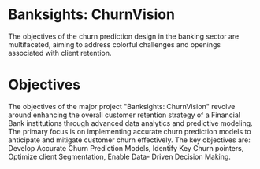 # Banksights: ChurnVision
The objectives of the churn prediction design in the banking sector are multifaceted, aiming to address colorful challenges and openings associated with client retention. 

# Objectives
The objectives of the major project "Banksights: ChurnVision" revolve around enhancing the overall customer retention strategy of a Financial Bank institutions through advanced data analytics and predictive modeling. The primary focus is on implementing accurate churn prediction models to anticipate and mitigate customer churn effectively. The key objectives are:
Develop Accurate Churn Prediction Models, Identify Key Churn pointers, Optimize client Segmentation, Enable Data- Driven Decision Making.
